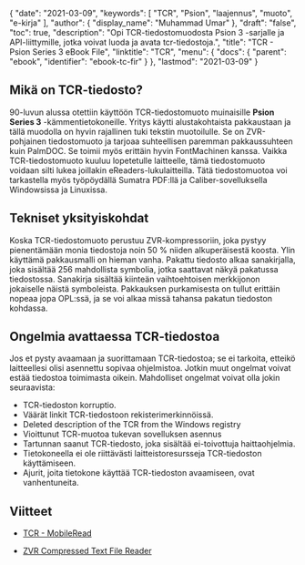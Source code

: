 {
  "date": "2021-03-09",
  "keywords": [
"TCR",
"Psion",
"laajennus",
"muoto",
"e-kirja"
],
  "author": {
    "display_name": "Muhammad Umar"
},
  "draft": "false",
  "toc": true,
  "description": "Opi TCR-tiedostomuodosta Psion 3 -sarjalle ja API-liittymille, jotka voivat luoda ja avata tcr-tiedostoja.",
  "title": "TCR - Psion Series 3 eBook File",
  "linktitle": "TCR",
  "menu": {
    "docs": {
      "parent": "ebook",
      "identifier": "ebook-tc-fir"
}
},
  "lastmod": "2021-03-09"
}

## Mikä on TCR-tiedosto?

90-luvun alussa otettiin käyttöön TCR-tiedostomuoto muinaisille **Psion Series 3** -kämmentietokoneille. Yritys käytti alustakohtaista pakkaustaan ja tällä muodolla on hyvin rajallinen tuki tekstin muotoilulle. Se on ZVR-pohjainen tiedostomuoto ja tarjoaa suhteellisen paremman pakkaussuhteen kuin PalmDOC. Se toimii myös erittäin hyvin FontMachinen kanssa. Vaikka TCR-tiedostomuoto kuuluu lopetetulle laitteelle, tämä tiedostomuoto voidaan silti lukea joillakin eReaders-lukulaitteilla. Tätä tiedostomuotoa voi tarkastella myös työpöydällä Sumatra PDF:llä ja Caliber-sovelluksella Windowsissa ja Linuxissa.

## Tekniset yksityiskohdat

Koska TCR-tiedostomuoto perustuu ZVR-kompressoriin, joka pystyy pienentämään monia tiedostoja noin 50 % niiden alkuperäisestä koosta. Ylin käyttämä pakkausmalli on hieman vanha. Pakattu tiedosto alkaa sanakirjalla, joka sisältää 256 mahdollista symbolia, jotka saattavat näkyä pakatussa tiedostossa. Sanakirja sisältää kiinteän vaihtoehtoisen merkkijonon jokaiselle näistä symboleista. Pakkauksen purkamisesta on tullut erittäin nopeaa jopa OPL:ssä, ja se voi alkaa missä tahansa pakatun tiedoston kohdassa.

## Ongelmia avattaessa TCR-tiedostoa ##

Jos et pysty avaamaan ja suorittamaan TCR-tiedostoa; se ei tarkoita, etteikö laitteellesi olisi asennettu sopivaa ohjelmistoa. Jotkin muut ongelmat voivat estää tiedostoa toimimasta oikein. Mahdolliset ongelmat voivat olla jokin seuraavista:

- TCR-tiedoston korruptio.
- Väärät linkit TCR-tiedostoon rekisterimerkinnöissä.
- Deleted description of the TCR from the Windows registry
- Vioittunut TCR-muotoa tukevan sovelluksen asennus
- Tartunnan saanut TCR-tiedosto, joka sisältää ei-toivottuja haittaohjelmia.
- Tietokoneella ei ole riittävästi laitteistoresursseja TCR-tiedoston käyttämiseen.
- Ajurit, joita tietokone käyttää TCR-tiedoston avaamiseen, ovat vanhentuneita.




## Viitteet

* [TCR - MobileRead](https://wiki.mobileread.com/wiki/TCR)

* [ZVR Compressed Text File Reader](https://iay.org.uk/zvr/)


